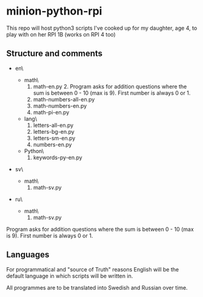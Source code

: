 # minion-python-rpi
This repo will host python3 scripts I've cooked up for my daughter, age 4, to play with on her RPI 1B (works on RPI 4 too)

## Structure and comments
* en\
  * math\
    1. math-en.py
    2\. Program asks for addition questions where the sum is between 0 - 10 (max is 9). First number is always 0 or 1.
    3. math-numbers-all-en.py
    4. math-numbers-en.py
    5. math-pi-en.py
  * lang\
    1. letters-all-en.py
    2. letters-bg-en.py
    3. letters-sm-en.py
    4. numbers-en.py
  * Python\
    1. keywords-py-en.py
  
* sv\
  * math\
    1. math-sv.py
  
* ru\
  * math\
     1. math-sv.py  
 
Program asks for addition questions where the sum is between 0 - 10 (max is 9). First number is always 0 or 1.

## Languages
For programmatical and "source of Truth" reasons English will be the default language in which scripts will be written in.

All programmes are to be translated into Swedish and Russian over time.
